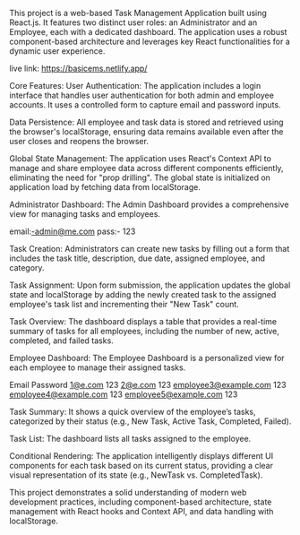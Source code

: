 This project is a web-based Task Management Application built using React.js. It features two distinct user roles: an Administrator and an Employee, each with a dedicated dashboard. The application uses a robust component-based architecture and leverages key React functionalities for a dynamic user experience.

live link: https://basicems.netlify.app/

Core Features:
User Authentication: The application includes a login interface that handles user authentication for both admin and employee accounts. It uses a controlled form to capture email and password inputs.

Data Persistence: All employee and task data is stored and retrieved using the browser's localStorage, ensuring data remains available even after the user closes and reopens the browser.

Global State Management: The application uses React's Context API to manage and share employee data across different components efficiently, eliminating the need for "prop drilling". The global state is initialized on application load by fetching data from localStorage.

Administrator Dashboard:
The Admin Dashboard provides a comprehensive view for managing tasks and employees.

email:-admin@me.com
pass:- 123

Task Creation: Administrators can create new tasks by filling out a form that includes the task title, description, due date, assigned employee, and category.

Task Assignment: Upon form submission, the application updates the global state and localStorage by adding the newly created task to the assigned employee's task list and incrementing their "New Task" count.

Task Overview: The dashboard displays a table that provides a real-time summary of tasks for all employees, including the number of new, active, completed, and failed tasks.

Employee Dashboard:
The Employee Dashboard is a personalized view for each employee to manage their assigned tasks.

Email	                        Password
1@e.com                             123
2@e.com                             123
employee3@example.com               123
employee4@example.com               123
employee5@example.com               123

Task Summary: It shows a quick overview of the employee’s tasks, categorized by their status (e.g., New Task, Active Task, Completed, Failed).

Task List: The dashboard lists all tasks assigned to the employee.

Conditional Rendering: The application intelligently displays different UI components for each task based on its current status, providing a clear visual representation of its state (e.g., NewTask vs. CompletedTask).

This project demonstrates a solid understanding of modern web development practices, including component-based architecture, state management with React hooks and Context API, and data handling with localStorage.
